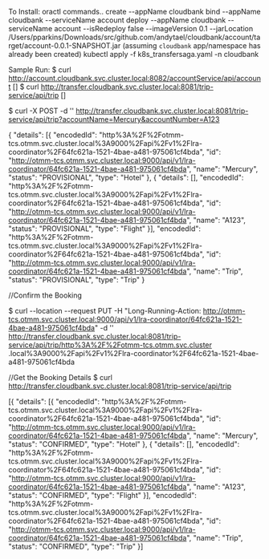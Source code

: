 
To Install:
oractl commands..
create --appName cloudbank
bind --appName cloudbank --serviceName account
deploy --appName cloudbank --serviceName account --isRedeploy false --imageVersion 0.1 --jarLocation /Users/pparkins/Downloads/src/github.com/andytael/cloudbank/account/target/account-0.0.1-SNAPSHOT.jar
(assuming `cloudbank` app/namespace has already been created)
kubectl apply -f k8s_transfersaga.yaml -n cloudbank

Sample Run:
$ curl http://account.cloudbank.svc.cluster.local:8082/accountService/api/account
[]
$ curl http://transfer.cloudbank.svc.cluster.local:8081/trip-service/api/trip
[]

$ curl -X POST -d '' http://transfer.cloudbank.svc.cluster.local:8081/trip-service/api/trip?accountName=Mercury&accountNumber=A123

{
"details": [{
"encodedId": "http%3A%2F%2Fotmm-tcs.otmm.svc.cluster.local%3A9000%2Fapi%2Fv1%2Flra-coordinator%2F64fc621a-1521-4bae-a481-975061cf4bda",
"id": "http://otmm-tcs.otmm.svc.cluster.local:9000/api/v1/lra-coordinator/64fc621a-1521-4bae-a481-975061cf4bda",
"name": "Mercury",
"status": "PROVISIONAL",
"type": "Hotel"
}, {
"details": [],
"encodedId": "http%3A%2F%2Fotmm-tcs.otmm.svc.cluster.local%3A9000%2Fapi%2Fv1%2Flra-coordinator%2F64fc621a-1521-4bae-a481-975061cf4bda",
"id": "http://otmm-tcs.otmm.svc.cluster.local:9000/api/v1/lra-coordinator/64fc621a-1521-4bae-a481-975061cf4bda",
"name": "A123",
"status": "PROVISIONAL",
"type": "Flight"
}],
"encodedId": "http%3A%2F%2Fotmm-tcs.otmm.svc.cluster.local%3A9000%2Fapi%2Fv1%2Flra-coordinator%2F64fc621a-1521-4bae-a481-975061cf4bda",
"id": "http://otmm-tcs.otmm.svc.cluster.local:9000/api/v1/lra-coordinator/64fc621a-1521-4bae-a481-975061cf4bda",
"name": "Trip",
"status": "PROVISIONAL",
"type": "Trip"
}

//Confirm the Booking

$ curl --location --request PUT -H "Long-Running-Action: http://otmm-tcs.otmm.svc.cluster.local:9000/api/v1/lra-coordinator/64fc621a-1521-4bae-a481-975061cf4bda" -d '' http://transfer.cloudbank.svc.cluster.local:8081/trip-service/api/trip/http%3A%2F%2Fotmm-tcs.otmm.svc.cluster
.local%3A9000%2Fapi%2Fv1%2Flra-coordinator%2F64fc621a-1521-4bae-a481-975061cf4bda

//Get the Booking Details
$ curl http://transfer.cloudbank.svc.cluster.local:8081/trip-service/api/trip

[{
"details": [{
"encodedId": "http%3A%2F%2Fotmm-tcs.otmm.svc.cluster.local%3A9000%2Fapi%2Fv1%2Flra-coordinator%2F64fc621a-1521-4bae-a481-975061cf4bda",
"id": "http://otmm-tcs.otmm.svc.cluster.local:9000/api/v1/lra-coordinator/64fc621a-1521-4bae-a481-975061cf4bda",
"name": "Mercury",
"status": "CONFIRMED",
"type": "Hotel"
}, {
"details": [],
"encodedId": "http%3A%2F%2Fotmm-tcs.otmm.svc.cluster.local%3A9000%2Fapi%2Fv1%2Flra-coordinator%2F64fc621a-1521-4bae-a481-975061cf4bda",
"id": "http://otmm-tcs.otmm.svc.cluster.local:9000/api/v1/lra-coordinator/64fc621a-1521-4bae-a481-975061cf4bda",
"name": "A123",
"status": "CONFIRMED",
"type": "Flight"
}],
"encodedId": "http%3A%2F%2Fotmm-tcs.otmm.svc.cluster.local%3A9000%2Fapi%2Fv1%2Flra-coordinator%2F64fc621a-1521-4bae-a481-975061cf4bda",
"id": "http://otmm-tcs.otmm.svc.cluster.local:9000/api/v1/lra-coordinator/64fc621a-1521-4bae-a481-975061cf4bda",
"name": "Trip",
"status": "CONFIRMED",
"type": "Trip"
}]